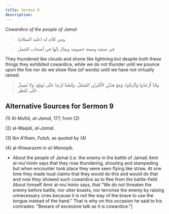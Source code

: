 ```yaml
---
title: Sermon 9
description: 
---
```


*Cowardice of the people of Jamal*

> ومن كلام له (عليه السلام)

> في صفته وصفة خصومه ويقال إنّها في أصحاب الجمل

They thundered like clouds and shone like lightning but
despite both these things they exhibited cowardice, while we do not
thunder until we pounce upon the foe nor do we show flow (of words)
until we have not virtually rained.

> وقَدْ أَرْعَدُوا وَأبْرَقُوا، وَمَعَ هذَيْنِ الاْمْرَيْنِ الفَشَلُ، وَلَسْنَا نُرْعِدُ حَتَّى نُوقِعَ، وَلا
> نُسِيلُ حَتَّى نُمْطِر .

## Alternative Sources for Sermon 9

\(1\) Al-Mufid, *al-Jamal,* 177, from (2)

\(2\) al-Waqidi, *al-Jamal.*

\(3\) Ibn A'tham, *Futuh,* as quoted by (4)

\(4\) al-Khwarazmi in *al-Manaqib.*

-  About the people
    of Jamal (i.e. the enemy in the battle of Jamal) Amir al-mu\'minin
    says that they rose thundering, shouting and stampeding but when
    encounter took place they were seen flying like straw. At one time
    they made loud claims that they would do this and would do that and
    now they showed such cowardice as to flee from the battle-field.
    About himself Amir al-mu\'minin says, that \"We do not threaten the
    enemy before battle, nor utter boasts, nor terrorise the enemy by
    raising unnecessary cries because it is not the way of the brave to
    use the tongue instead of the hand.\" That is why on this occasion
    he said to his comrades: \"Beware of excessive talk as it is
    cowardice.\"]